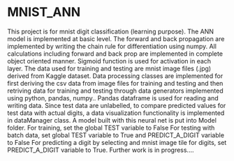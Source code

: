 # MNIST_ANN
This project is for mnist digit classification (learning purpose).
The ANN model is implemented at basic level. The forward and back propagation are implemented by writing the chain rule for differentiation using numpy.
All calculations including forward and back prop are implemented in complete object oriented manner.
Sigmoid function is used for activation in each layer.
The data used for training and testing are mnist image files (.jpg) derived from Kaggle dataset.
Data processing classes are implemented for first deriving the csv data from image files for training and testing and then retriving data for training and testing through data generators implemented using python, pandas, numpy..
Pandas dataframe is used for reading and writing data.
Since test data are unlabelled, to compare predicted values for test data with actual digits, a data visualization functionality is implemented in dataManager class.
A model built with this neural net is put into Model folder.
For training, set the global TEST variable to False
For testing with batch data, set global TEST variable to True and PREDICT_A_DIGIT variable to False
For predicting a digit by selecting and mnist image tile for digits, set PREDICT_A_DIGIT variable to True.
Further work is in progress....
